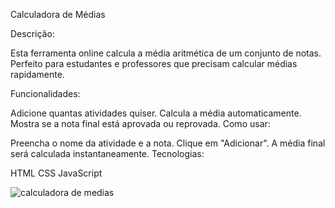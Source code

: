 Calculadora de Médias

Descrição:

Esta ferramenta online calcula a média aritmética de um conjunto de notas. Perfeito para estudantes e professores que precisam calcular médias rapidamente.

Funcionalidades:

Adicione quantas atividades quiser.
Calcula a média automaticamente.
Mostra se a nota final está aprovada ou reprovada.
Como usar:

Preencha o nome da atividade e a nota.
Clique em "Adicionar".
A média final será calculada instantaneamente.
Tecnologias:

HTML
CSS
JavaScript



![calculadora de medias](https://github.com/user-attachments/assets/43ec1245-b342-4edf-8215-159751a25128)
